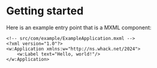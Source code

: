 # Getting started

Here is an example entry point that is a MXML component:

```mxml
<!-- src/com/example/ExampleApplication.mxml -->
<?xml version="1.0"?>
<w:Application xmlns:w="http://ns.whack.net/2024">
    <w:Label text="Hello, world!"/>
</w:Application>
```